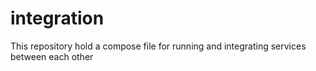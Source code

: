 # integration
This repository hold a compose file for running and integrating services between each other
